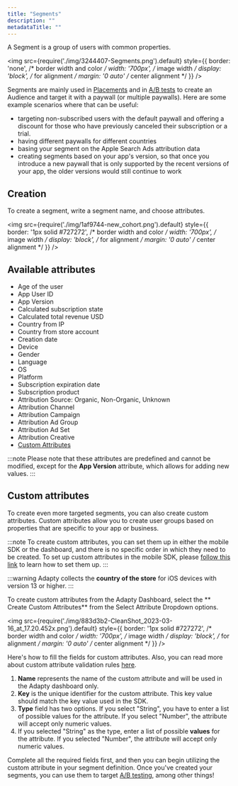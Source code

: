 ```yaml
---
title: "Segments"
description: ""
metadataTitle: ""
---
```


A Segment is a group of users with common properties.


<img
  src={require('./img/3244407-Segments.png').default}
  style={{
    border: 'none', /* border width and color */
    width: '700px', /* image width */
    display: 'block', /* for alignment */
    margin: '0 auto' /* center alignment */
  }}
/>





Segments are mainly used in [Placements](placements) and in [A/B tests](ab-tests) to create an Audience and target it with a paywall (or multiple paywalls). Here are some example scenarios where that can be useful:

- targeting non-subscribed users with the default paywall and offering a discount for those who have previously canceled their subscription or a trial.
- having different paywalls for different countries
- basing your segment on the Apple Search Ads attribution data
- creating segments based on your app's version, so that once you introduce a new paywall that is only supported by the recent versions of your app, the older versions would still continue to work

## Creation

To create a segment, write a segment name, and choose attributes.


<img
  src={require('./img/1af9744-new_cohort.png').default}
  style={{
    border: '1px solid #727272', /* border width and color */
    width: '700px', /* image width */
    display: 'block', /* for alignment */
    margin: '0 auto' /* center alignment */
  }}
/>





## Available attributes

- Age of the user
- App User ID
- App Version
- Calculated subscription state
- Calculated total revenue USD
- Country from IP
- Country from store account
- Creation date
- Device
- Gender
- Language
- OS
- Platform
- Subscription expiration date
- Subscription product
- Attribution Source: Organic, Non-Organic, Unknown
- Attribution Channel
- Attribution Campaign
- Attribution Ad Group
- Attribution Ad Set
- Attribution Creative
- [Custom Attributes](profiles-crm#custom-attributes)

:::note
Please note that these attributes are predefined and cannot be modified, except for the **App Version** attribute, which allows for adding new values.
:::

## Custom attributes

To create even more targeted segments, you can also create custom attributes. Custom attributes allow you to create user groups based on properties that are specific to your app or business.

:::note
To create custom attributes, you can set them up in either the mobile SDK or the dashboard, and there is no specific order in which they need to be created. To set up custom attributes in the mobile SDK, please [follow this link](setting-user-attributes#limit) to learn how to set them up.
:::

:::warning
Adapty collects the **country of the store** for iOS devices with version 13 or higher.
:::

To create custom attributes from the Adapty Dashboard, select the ** Create Custom Attributes** from the Select Attribute Dropdown options.


<img
  src={require('./img/883d3b2-CleanShot_2023-03-16_at_17.20.452x.png').default}
  style={{
    border: '1px solid #727272', /* border width and color */
    width: '700px', /* image width */
    display: 'block', /* for alignment */
    margin: '0 auto' /* center alignment */
  }}
/>





Here's how to fill the fields for custom attributes. Also, you can read more about custom attribute validation rules [here](profiles-crm#custom-attributes).

1. **Name** represents the name of the custom attribute and will be used in the Adapty dashboard only.
2. **Key** is the unique identifier for the custom attribute. This key value should match the key value used in the SDK. 
3. **Type** field has two options. If you select "String", you have to enter a list of possible values for the attribute. If you select "Number", the attribute will accept only numeric values.
4. If you selected "String" as the type, enter a list of possible **values** for the attribute. If you selected "Number", the attribute will accept only numeric values.

Complete all the required fields first, and then you can begin utilizing the custom attribute in your segment definition. Once you've created your segments, you can use them to target [A/B testing](ab-tests), among other things!
